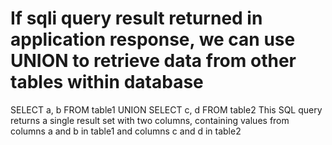 # If sqli query result returned in application response, we can use UNION to retrieve data from other tables within database

SELECT a, b FROM table1 UNION SELECT c, d FROM table2
This SQL query returns a single result set with two columns, containing values from columns a and b in table1 and columns c and d in table2
